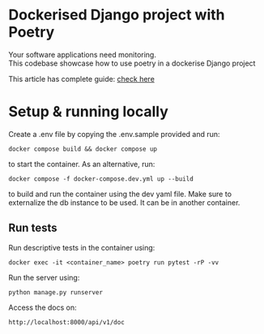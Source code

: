# Dockerised Django project with Poetry
Your software applications need monitoring. <br>
This codebase showcase how to use poetry in a dockerise Django project

This article has complete guide:  [check here]()

# Setup & running locally

Create a .env file by copying the .env.sample provided and run:
```
docker compose build && docker compose up
```
to start the container. As an alternative, run:
```
docker compose -f docker-compose.dev.yml up --build
```
to build and run the container using the dev yaml file.
Make sure to externalize the db instance to be used. It can be in another container.

## Run tests
Run descriptive tests in the container using:
```
docker exec -it <container_name> poetry run pytest -rP -vv
```


Run the server using:
```
python manage.py runserver
```

Access the docs on:

```
http://localhost:8000/api/v1/doc
```

